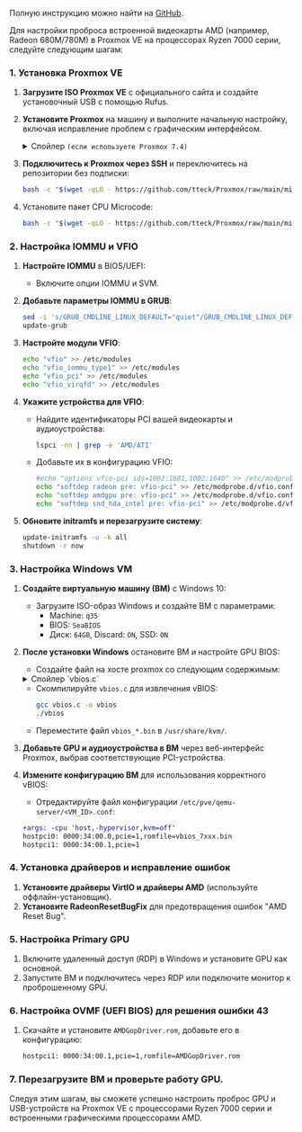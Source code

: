 Полную инструкцию можно найти на [GitHub](https://github.com/isc30/ryzen-7000-series-proxmox/blob/main/README.md).

Для настройки проброса встроенной видеокарты AMD (например, Radeon 680M/780M) в Proxmox VE на процессорах Ryzen 7000 серии, следуйте следующим шагам:

### 1. Установка Proxmox VE
1. **Загрузите ISO Proxmox VE** с официального сайта и создайте установочный USB с помощью Rufus.
2. **Установите Proxmox** на машину и выполните начальную настройку, включая исправление проблем с графическим интерфейсом.
       <details><summary>Спойлер `(если используете Proxmox 7.4)`</summary>

    ```bash
    Xorg -configure
    cp /root/xorg.conf.new /etc/X11/xorg.conf
    sed -i 's/amdgpu/fbdev/g' /etc/X11/xorg.conf
    ```

    </details>
    
4. **Подключитесь к Proxmox через SSH** и переключитесь на репозитории без подписки:
    ```bash
    bash -c "$(wget -qLO - https://github.com/tteck/Proxmox/raw/main/misc/post-pve-install.sh)"
    ```
5. Установите пакет CPU Microcode:
    ```bash
    bash -c "$(wget -qLO - https://github.com/tteck/Proxmox/raw/main/misc/microcode.sh)"
    ```
### 2. Настройка IOMMU и VFIO
1. **Настройте IOMMU** в BIOS/UEFI:
   - Включите опции IOMMU и SVM.
2. **Добавьте параметры IOMMU в GRUB**:
    ```bash
    sed -i 's/GRUB_CMDLINE_LINUX_DEFAULT="quiet"/GRUB_CMDLINE_LINUX_DEFAULT="quiet amd_iommu=on iommu=pt"/g' /etc/default/grub
    update-grub
    ```
3. **Настройте модули VFIO**:
    ```bash
    echo "vfio" >> /etc/modules
    echo "vfio_iommu_type1" >> /etc/modules
    echo "vfio_pci" >> /etc/modules
    echo "vfio_virqfd" >> /etc/modules
    ```
4. **Укажите устройства для VFIO**:
    - Найдите идентификаторы PCI вашей видеокарты и аудиоустройства:
        ```bash
        lspci -nn | grep -e 'AMD/ATI'
        ```
    - Добавьте их в конфигурацию VFIO:
        ```bash
        #echo "options vfio-pci ids=1002:1681,1002:1640" >> /etc/modprobe.d/vfio.conf
        echo "softdep radeon pre: vfio-pci" >> /etc/modprobe.d/vfio.conf
        echo "softdep amdgpu pre: vfio-pci" >> /etc/modprobe.d/vfio.conf
        echo "softdep snd_hda_intel pre: vfio-pci" >> /etc/modprobe.d/vfio.conf
        ```

5. **Обновите initramfs и перезагрузите систему**:
    ```bash
    update-initramfs -u -k all
    shutdown -r now
    ```

### 3. Настройка Windows VM
1. **Создайте виртуальную машину (ВМ)** с Windows 10:
    - Загрузите ISO-образ Windows и создайте ВМ с параметрами:
      - Machine: `q35`
      - BIOS: `SeaBIOS`
      - Диск: `64GB`, Discard: `ON`, SSD: `ON`
2. **После установки Windows** остановите ВМ и настройте GPU BIOS:
      - Создайте файл на хосте proxmox со следующим содержимым:
    <details><summary>Спойлер `vbios.c`</summary>

    ```c
    #include <stdint.h>
    #include <stdio.h>
    #include <stdlib.h>

    typedef uint32_t ULONG;
    typedef uint8_t UCHAR;
    typedef uint16_t USHORT;

    typedef struct {
        ULONG Signature;
        ULONG TableLength; // Length
        UCHAR Revision;
        UCHAR Checksum;
        UCHAR OemId[6];
        UCHAR OemTableId[8]; // UINT64  OemTableId;
        ULONG OemRevision;
        ULONG CreatorId;
        ULONG CreatorRevision;
    } AMD_ACPI_DESCRIPTION_HEADER;

    typedef struct {
        AMD_ACPI_DESCRIPTION_HEADER SHeader;
        UCHAR TableUUID[16]; // 0x24
        ULONG VBIOSImageOffset; // 0x34. Offset to the first GOP_VBIOS_CONTENT block from the beginning of the stucture.
        ULONG Lib1ImageOffset; // 0x38. Offset to the first GOP_LIB1_CONTENT block from the beginning of the stucture.
        ULONG Reserved[4]; // 0x3C
    } UEFI_ACPI_VFCT;

    typedef struct {
        ULONG PCIBus; // 0x4C
        ULONG PCIDevice; // 0x50
        ULONG PCIFunction; // 0x54
        USHORT VendorID; // 0x58
        USHORT DeviceID; // 0x5A
        USHORT SSVID; // 0x5C
        USHORT SSID; // 0x5E
        ULONG Revision; // 0x60
        ULONG ImageLength; // 0x64
    } VFCT_IMAGE_HEADER;

    typedef struct {
        VFCT_IMAGE_HEADER VbiosHeader;
        UCHAR VbiosContent[1];
    } GOP_VBIOS_CONTENT;

    int main(int argc, char** argv)
    {
        FILE* fp_vfct;
        FILE* fp_vbios;
        UEFI_ACPI_VFCT* pvfct;
        char vbios_name[0x400];

        if (!(fp_vfct = fopen("/sys/firmware/acpi/tables/VFCT", "r"))) {
            perror(argv[0]);
            return -1;
        }

        if (!(pvfct = malloc(sizeof(UEFI_ACPI_VFCT)))) {
            perror(argv[0]);
            return -1;
        }

        if (sizeof(UEFI_ACPI_VFCT) != fread(pvfct, 1, sizeof(UEFI_ACPI_VFCT), fp_vfct)) {
            fprintf(stderr, "%s: failed to read VFCT header!\n", argv[0]);
            return -1;
        }

        ULONG offset = pvfct->VBIOSImageOffset;
        ULONG tbl_size = pvfct->SHeader.TableLength;

        if (!(pvfct = realloc(pvfct, tbl_size))) {
            perror(argv[0]);
            return -1;
        }

        if (tbl_size - sizeof(UEFI_ACPI_VFCT) != fread(pvfct + 1, 1, tbl_size - sizeof(UEFI_ACPI_VFCT), fp_vfct)) {
            fprintf(stderr, "%s: failed to read VFCT body!\n", argv[0]);
            return -1;
        }

        fclose(fp_vfct);

        while (offset < tbl_size) {
            GOP_VBIOS_CONTENT* vbios = (GOP_VBIOS_CONTENT*)((char*)pvfct + offset);
            VFCT_IMAGE_HEADER* vhdr = &vbios->VbiosHeader;

            if (!vhdr->ImageLength)
                break;

            snprintf(vbios_name, sizeof(vbios_name), "vbios_%x_%x.bin", vhdr->VendorID, vhdr->DeviceID);

            if (!(fp_vbios = fopen(vbios_name, "wb"))) {
                perror(argv[0]);
                return -1;
            }

            if (vhdr->ImageLength != fwrite(&vbios->VbiosContent, 1, vhdr->ImageLength, fp_vbios)) {
                fprintf(stderr, "%s: failed to dump vbios %x:%x\n", argv[0], vhdr->VendorID, vhdr->DeviceID);
                return -1;
            }

            fclose(fp_vbios);

            printf("dump vbios %x:%x to %s\n", vhdr->VendorID, vhdr->DeviceID, vbios_name);

            offset += sizeof(VFCT_IMAGE_HEADER);
            offset += vhdr->ImageLength;
        }

        return 0;
    }
    ```

    </details>
    
    - Скомпилируйте `vbios.c` для извлечения vBIOS:
        ```bash
        gcc vbios.c -o vbios
        ./vbios
        ```
    - Переместите файл `vbios_*.bin` в `/usr/share/kvm/`.
3. **Добавьте GPU и аудиоустройства в ВМ** через веб-интерфейс Proxmox, выбрав соответствующие PCI-устройства.

4. **Измените конфигурацию ВМ** для использования корректного vBIOS:
    - Отредактируйте файл конфигурации `/etc/pve/qemu-server/<VM_ID>.conf`:
    ```diff
    +args: -cpu 'host,-hypervisor,kvm=off'
    hostpci0: 0000:34:00.0,pcie=1,romfile=vbios_7xxx.bin
    hostpci1: 0000:34:00.1,pcie=1
    ```

### 4. Установка драйверов и исправление ошибок
1. **Установите драйверы VirtIO и драйверы AMD** (используйте оффлайн-установщик).
2. **Установите RadeonResetBugFix** для предотвращения ошибок "AMD Reset Bug".

### 5. Настройка Primary GPU
1. Включите удаленный доступ (RDP) в Windows и установите GPU как основной.
2. Запустите ВМ и подключитесь через RDP или подключите монитор к проброшенному GPU.

### 6. Настройка OVMF (UEFI BIOS) для решения ошибки 43
1. Скачайте и установите `AMDGopDriver.rom`, добавьте его в конфигурацию:
    ```diff
    hostpci1: 0000:34:00.1,pcie=1,romfile=AMDGopDriver.rom
    ```

### 7. Перезагрузите ВМ и проверьте работу GPU.

Следуя этим шагам, вы сможете успешно настроить проброс GPU и USB-устройств на Proxmox VE с процессорами Ryzen 7000 серии и встроенными графическими процессорами AMD.
